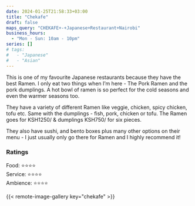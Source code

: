 ```yaml
---
date: 2024-01-25T21:58:33+03:00
title: "Chekafe"
draft: false
maps_query: "CHEKAFE+-+Japanese+Restaurant+Nairobi"
business_hours:
  - "Mon - Sun: 10am - 10pm"
series: []
# tags:
#   - "Japanese"
#   - "Asian"
---
```


This is one of my favourite Japanese restaurants because they have the best Ramen. I only eat two things when I’m here - The Pork Ramen and the pork dumplings. A hot bowl of ramen is so perfect for the cold seasons and even the warmer seasons too.

They have a variety of different Ramen like veggie, chicken, spicy chicken, tofu etc. Same with the dumplings - fish, pork, chicken or tofu. The Ramen goes for KSH1250/ & dumplings KSH750/ for six pieces.

They also have sushi, and bento boxes plus many other options on their menu - I just usually only go there for Ramen and I highly recommend it!

### Ratings

Food: ⭐️⭐️⭐️⭐️<br>
Service: ⭐️⭐️⭐️⭐️<br>
Ambience: ⭐️⭐️⭐️⭐️<br>

{{< remote-image-gallery key="chekafe" >}}
